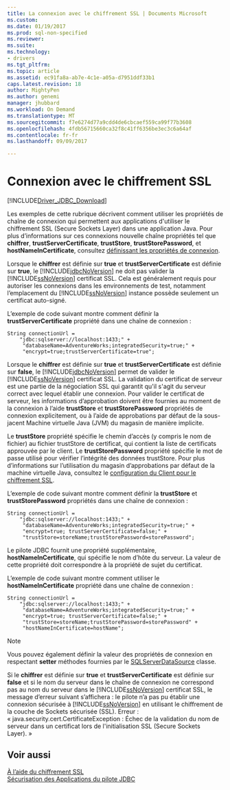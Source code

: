 ```yaml
---
title: La connexion avec le chiffrement SSL | Documents Microsoft
ms.custom: 
ms.date: 01/19/2017
ms.prod: sql-non-specified
ms.reviewer: 
ms.suite: 
ms.technology:
- drivers
ms.tgt_pltfrm: 
ms.topic: article
ms.assetid: ec91fa8a-ab7e-4c1e-a05a-d7951ddf33b1
caps.latest.revision: 18
author: MightyPen
ms.author: genemi
manager: jhubbard
ms.workload: On Demand
ms.translationtype: MT
ms.sourcegitcommit: f7e6274d77a9cdd4de6cbcaef559ca99f77b3608
ms.openlocfilehash: 4fdb56715660ca32f8c41ff6356be3ec3c6a64af
ms.contentlocale: fr-fr
ms.lasthandoff: 09/09/2017

---
```

# <a name="connecting-with-ssl-encryption"></a>Connexion avec le chiffrement SSL
[!INCLUDE[Driver_JDBC_Download](../../includes/driver_jdbc_download.md)]

  Les exemples de cette rubrique décrivent comment utiliser les propriétés de chaîne de connexion qui permettent aux applications d'utiliser le chiffrement SSL (Secure Sockets Layer) dans une application Java. Pour plus d’informations sur ces connexions nouvelle chaîne propriétés tel que **chiffrer**, **trustServerCertificate**, **trustStore**,  **trustStorePassword**, et **hostNameInCertificate**, consultez [définissant les propriétés de connexion](../../connect/jdbc/setting-the-connection-properties.md).  
  
 Lorsque le **chiffrer** est définie sur **true** et **trustServerCertificate** est définie sur **true**, le [!INCLUDE[jdbcNoVersion](../../includes/jdbcnoversion_md.md)] ne doit pas valider la [!INCLUDE[ssNoVersion](../../includes/ssnoversion_md.md)] certificat SSL. Cela est généralement requis pour autoriser les connexions dans les environnements de test, notamment l’emplacement du [!INCLUDE[ssNoVersion](../../includes/ssnoversion_md.md)] instance possède seulement un certificat auto-signé.  
  
 L’exemple de code suivant montre comment définir la **trustServerCertificate** propriété dans une chaîne de connexion :  
  
```  
String connectionUrl =   
    "jdbc:sqlserver://localhost:1433;" +  
     "databaseName=AdventureWorks;integratedSecurity=true;" +  
     "encrypt=true;trustServerCertificate=true";  
```  
  
 Lorsque le **chiffrer** est définie sur **true** et **trustServerCertificate** est définie sur **false**, le [!INCLUDE[jdbcNoVersion](../../includes/jdbcnoversion_md.md)] permet de valider le [!INCLUDE[ssNoVersion](../../includes/ssnoversion_md.md)] certificat SSL. La validation du certificat de serveur est une partie de la négociation SSL qui garantit qu'il s'agit du serveur correct avec lequel établir une connexion. Pour valider le certificat de serveur, les informations d’approbation doivent être fournies au moment de la connexion à l’aide **trustStore** et **trustStorePassword** propriétés de connexion explicitement, ou à l’aide de approbations par défaut de la sous-jacent Machine virtuelle Java (JVM) du magasin de manière implicite.  
  
 Le **trustStore** propriété spécifie le chemin d’accès (y compris le nom de fichier) au fichier trustStore de certificat, qui contient la liste de certificats approuvée par le client. Le **trustStorePassword** propriété spécifie le mot de passe utilisé pour vérifier l’intégrité des données trustStore. Pour plus d’informations sur l’utilisation du magasin d’approbations par défaut de la machine virtuelle Java, consultez le [configuration du Client pour le chiffrement SSL](../../connect/jdbc/configuring-the-client-for-ssl-encryption.md).  
  
 L’exemple de code suivant montre comment définir la **trustStore** et **trustStorePassword** propriétés dans une chaîne de connexion :  
  
```  
String connectionUrl =   
    "jdbc:sqlserver://localhost:1433;" +  
     "databaseName=AdventureWorks;integratedSecurity=true;" +  
     "encrypt=true; trustServerCertificate=false;" +  
     "trustStore=storeName;trustStorePassword=storePassword";  
```  
  
 Le pilote JDBC fournit une propriété supplémentaire, **hostNameInCertificate**, qui spécifie le nom d’hôte du serveur. La valeur de cette propriété doit correspondre à la propriété de sujet du certificat.  
  
 L’exemple de code suivant montre comment utiliser le **hostNameInCertificate** propriété dans une chaîne de connexion :  
  
```  
String connectionUrl =   
    "jdbc:sqlserver://localhost:1433;" +  
     "databaseName=AdventureWorks;integratedSecurity=true;" +  
     "encrypt=true; trustServerCertificate=false;" +  
     "trustStore=storeName;trustStorePassword=storePassword" +  
     "hostNameInCertificate=hostName";  
```  
  
> [!NOTE]  
>  Vous pouvez également définir la valeur des propriétés de connexion en respectant **setter** méthodes fournies par le [SQLServerDataSource](../../connect/jdbc/reference/sqlserverdatasource-class.md) classe.  
  
 Si le **chiffrer** est définie sur **true** et **trustServerCertificate** est définie sur **false** et si le nom du serveur dans le chaîne de connexion ne correspond pas au nom du serveur dans le [!INCLUDE[ssNoVersion](../../includes/ssnoversion_md.md)] certificat SSL, le message d’erreur suivant s’affichera : le pilote n’a pas pu établir une connexion sécurisée à [!INCLUDE[ssNoVersion](../../includes/ssnoversion_md.md)] en utilisant le chiffrement de la couche de Sockets sécurisée (SSL). Erreur : « java.security.cert.CertificateException : Échec de la validation du nom de serveur dans un certificat lors de l'initialisation SSL (Secure Sockets Layer). »  
  
## <a name="see-also"></a>Voir aussi  
 [À l’aide du chiffrement SSL](../../connect/jdbc/using-ssl-encryption.md)   
 [Sécurisation des Applications du pilote JDBC](../../connect/jdbc/securing-jdbc-driver-applications.md)  
  
  

